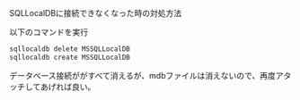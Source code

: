 SQLLocalDBに接続できなくなった時の対処方法

以下のコマンドを実行

```cmd
sqllocaldb delete MSSQLLocalDB
sqllocaldb create MSSQLLocalDB
```

データベース接続ががすべて消えるが、mdbファイルは消えないので、再度アタッチしてあげれば良い。

